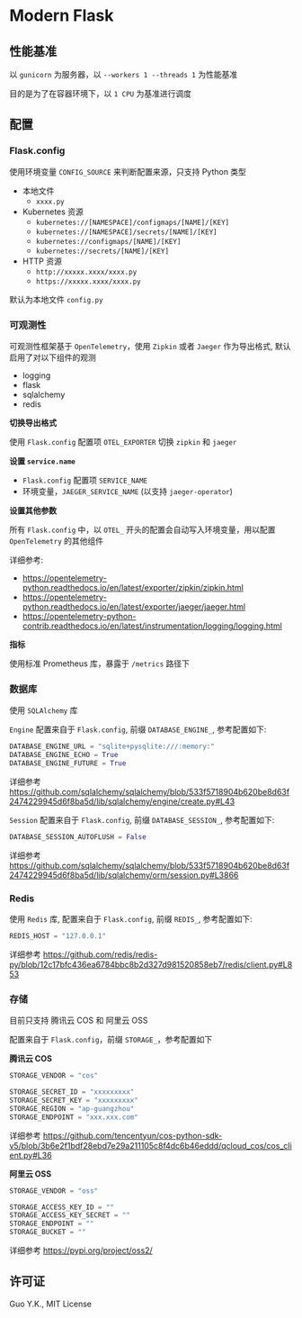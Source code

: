 # Modern Flask

## 性能基准

以 `gunicorn` 为服务器，以 `--workers 1 --threads 1` 为性能基准

目的是为了在容器环境下，以 `1 CPU` 为基准进行调度

## 配置

### Flask.config

使用环境变量 `CONFIG_SOURCE` 来判断配置来源，只支持 Python 类型

* 本地文件
    * `xxxx.py`
* Kubernetes 资源
    * `kubernetes://[NAMESPACE]/configmaps/[NAME]/[KEY]`
    * `kubernetes://[NAMESPACE]/secrets/[NAME]/[KEY]`
    * `kubernetes://configmaps/[NAME]/[KEY]`
    * `kubernetes://secrets/[NAME]/[KEY]`
* HTTP 资源
    * `http://xxxxx.xxxx/xxxx.py`
    * `https://xxxxx.xxxx/xxxx.py`

默认为本地文件 `config.py`

### 可观测性

可观测性框架基于 `OpenTelemetry`，使用 `Zipkin` 或者 `Jaeger` 作为导出格式, 默认启用了对以下组件的观测

* logging
* flask
* sqlalchemy
* redis

**切换导出格式**

使用 `Flask.config` 配置项 `OTEL_EXPORTER` 切换 `zipkin` 和 `jaeger`

**设置 `service.name`**

* `Flask.config` 配置项 `SERVICE_NAME`
* 环境变量，`JAEGER_SERVICE_NAME` (以支持 `jaeger-operator`)

**设置其他参数**

所有 `Flask.config` 中，以 `OTEL_` 开头的配置会自动写入环境变量，用以配置 `OpenTelemetry` 的其他组件

详细参考:

* https://opentelemetry-python.readthedocs.io/en/latest/exporter/zipkin/zipkin.html
* https://opentelemetry-python.readthedocs.io/en/latest/exporter/jaeger/jaeger.html
* https://opentelemetry-python-contrib.readthedocs.io/en/latest/instrumentation/logging/logging.html

**指标**

使用标准 Prometheus 库，暴露于 `/metrics` 路径下

### 数据库

使用 `SQLAlchemy` 库

`Engine` 配置来自于 `Flask.config`, 前缀 `DATABASE_ENGINE_`, 参考配置如下:

```python
DATABASE_ENGINE_URL = "sqlite+pysqlite:///:memory:"
DATABASE_ENGINE_ECHO = True
DATABASE_ENGINE_FUTURE = True
```

详细参考 https://github.com/sqlalchemy/sqlalchemy/blob/533f5718904b620be8d63f2474229945d6f8ba5d/lib/sqlalchemy/engine/create.py#L43

`Session` 配置来自于 `Flask.config`, 前缀 `DATABASE_SESSION_`, 参考配置如下:

```python
DATABASE_SESSION_AUTOFLUSH = False
```

详细参考 https://github.com/sqlalchemy/sqlalchemy/blob/533f5718904b620be8d63f2474229945d6f8ba5d/lib/sqlalchemy/orm/session.py#L3866

### Redis

使用 `Redis` 库, 配置来自于 `Flask.config`, 前缀 `REDIS_`, 参考配置如下:

```python
REDIS_HOST = "127.0.0.1"
```

详细参考 https://github.com/redis/redis-py/blob/12c17bfc436ea6784bbc8b2d327d981520858eb7/redis/client.py#L853

### 存储

目前只支持 腾讯云 COS 和 阿里云 OSS

配置来自于 `Flask.config`，前缀 `STORAGE_`，参考配置如下

**腾讯云 COS**

```python
STORAGE_VENDOR = "cos"

STORAGE_SECRET_ID = "xxxxxxxxx"
STORAGE_SECRET_KEY = "xxxxxxxxx"
STORAGE_REGION = "ap-guangzhou"
STORAGE_ENDPOINT = "xxx.xxx.com"
```

详细参考 https://github.com/tencentyun/cos-python-sdk-v5/blob/3b6e2f1bdf28ebd7e29a211105c8f4dc6b46eddd/qcloud_cos/cos_client.py#L36

**阿里云 OSS**

```python
STORAGE_VENDOR = "oss"

STORAGE_ACCESS_KEY_ID = ""
STORAGE_ACCESS_KEY_SECRET = ""
STORAGE_ENDPOINT = ""
STORAGE_BUCKET = ""
```

详细参考 https://pypi.org/project/oss2/

## 许可证

Guo Y.K., MIT License
